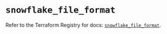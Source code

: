 # `snowflake_file_format`

Refer to the Terraform Registry for docs: [`snowflake_file_format`](https://registry.terraform.io/providers/snowflakedb/snowflake/2.4.0/docs/resources/file_format).
